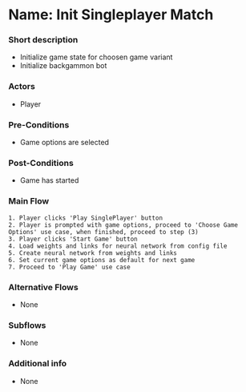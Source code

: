 # Name: Init Singleplayer Match

### Short description
- Initialize game state for choosen game variant
- Initialize backgammon bot
  
### Actors
- Player

### Pre-Conditions
- Game options are selected

### Post-Conditions 
- Game has started

### Main Flow

```
1. Player clicks 'Play SinglePlayer' button
2. Player is prompted with game options, proceed to 'Choose Game Options' use case, when finished, proceed to step (3)
3. Player clicks 'Start Game' button
4. Load weights and links for neural network from config file
5. Create neural network from weights and links
6. Set current game options as default for next game
7. Proceed to 'Play Game' use case
```

### Alternative Flows
- None

### Subflows
- None

### Additional info
- None

